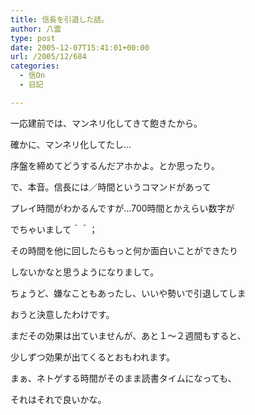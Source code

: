 ```yaml
---
title: 信長を引退した話。
author: 八雲
type: post
date: 2005-12-07T15:41:01+00:00
url: /2005/12/684
categories:
  - 信On
  - 日記

---
```

一応建前では、マンネリ化してきて飽きたから。
  
確かに、マンネリ化してたし…
  
序盤を締めてどうするんだアホかよ。とか思ったり。

で、本音。信長には／時間というコマンドがあって
  
プレイ時間がわかるんですが…700時間とかえらい数字が
  
でちゃいまして＾＾；
  
その時間を他に回したらもっと何か面白いことができたり
  
しないかなと思うようになりまして。
  
ちょうど、嫌なこともあったし、いいや勢いで引退してしま
  
おうと決意したわけです。

まだその効果は出ていませんが、あと１～２週間もすると、
  
少しずつ効果が出てくるとおもわれます。
  
まぁ、ネトゲする時間がそのまま読書タイムになっても、
  
それはそれで良いかな。